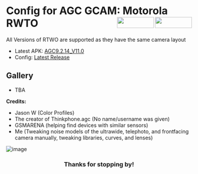 <h1 align="left">Config for AGC GCAM: Motorola RWTO
<img src="https://img.shields.io/github/watchers/d-solis/rtwo-agc-conf?color=%238AB4F8&labelColor=101012&label=watchers&style=for-the-badge" width=100 height=30 align="right" />
<img src="https://img.shields.io/github/stars/d-solis/rtwo-agc-conf?color=%238AB4F8&labelColor=101012&label=stars&style=for-the-badge" width=100 height=30 align="right" />
</h1> 

All Versions of RTWO are supported as they have the same camera layout

 - Latest APK: [AGC9.2.14_V11.0](https://www.celsoazevedo.com/files/android/google-camera/dev-BigKaka/f/dl70/)
 - Config: [Latest Release](https://github.com/d-solis/rtwo-agc-conf/releases/latest/)

<h2 align="left">Gallery
</h2> 

 - TBA

**Credits:**
 - Jason W (Color Profiles)
 - The creator of Thinkphone.agc (No name/username was given)
 - GSMARENA (helping find devices with similar sensors)
 - Me (Tweaking noise models of the ultrawide, telephoto, and frontfacing camera manually, tweaking libraries, curves, and lenses)

![image](https://raw.githubusercontent.com/d-solis/dotfiles/main/assets/cat.svg)
<h3 align="center">
Thanks for stopping by!
</h3>
